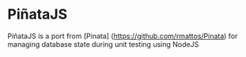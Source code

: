 PiñataJS
======

PiñataJS is a port from [Pinata] (https://github.com/rmattos/Pinata) for managing database state during unit testing using NodeJS



